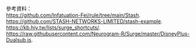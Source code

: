 參考資料：   
https://github.com/Infatuation-Fei/rule/tree/main/Stash.  
https://github.com/STASH-NETWORKS-LIMITED/stash-example.  
https://kb.hiy.tw/lists/surge_shortcuts/.  
https://raw.githubusercontent.com/Neurogram-R/Surge/master/DisneyPlus-Dualsub.js. 